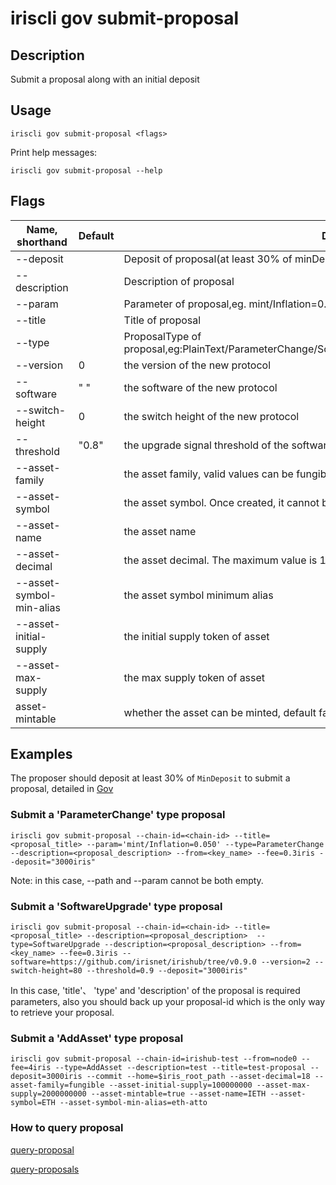 # iriscli gov submit-proposal

## Description

Submit a proposal along with an initial deposit

## Usage

```
iriscli gov submit-proposal <flags>
```

Print help messages:

```
iriscli gov submit-proposal --help
```

## Flags

| Name, shorthand  | Default                    | Description                                                                                                                                          | Required |
| ---------------- | -------------------------- | ---------------------------------------------------------------------------------------------------------------------------------------------------- | -------- |
| --deposit        |                            | Deposit of proposal(at least  30% of minDeposit)                                                                               |          |
| --description    |                            | Description of proposal                                                                                                                     | Yes      |
| --param          |                            | Parameter of proposal,eg. mint/Inflation=0.050                                                                                 |          |
| --title          |                            | Title of proposal                                                                                                                           | Yes      |
| --type           |                            | ProposalType of proposal,eg:PlainText/ParameterChange/SoftwareUpgrade/SoftwareHalt/TxTaxUsage/AddAsset                                                                   | Yes      |
| --version           |            0                | the version of the new protocol                                                                            |       |
| --software           |           " "                 | the software of the new protocol                                                                         |       |
| --switch-height           |       0                     | the switch height of the new protocol                                                         |       |
| --threshold | "0.8"   |  the upgrade signal threshold of the software upgrade                                                   |               |
| --asset-family |  | the asset family, valid values can be fungible and non-fungible | |
| --asset-symbol |  | the asset symbol. Once created, it cannot be modified | |
| --asset-name |  | the asset name | |
| --asset-decimal |  | the asset decimal. The maximum value is 18 | |
| --asset-symbol-min-alias |  | the asset symbol minimum alias | |
| --asset-initial-supply |  | the initial supply token of asset | |
| --asset-max-supply |  | the max supply token of asset | |
| asset-mintable |  | whether the asset can be minted, default false | |

## Examples

The proposer should deposit at least 30% of `MinDeposit` to submit a proposal,  detailed in [Gov](../../features/governance.md)

### Submit a 'ParameterChange' type proposal

```shell
iriscli gov submit-proposal --chain-id=<chain-id> --title=<proposal_title> --param='mint/Inflation=0.050' --type=ParameterChange --description=<proposal_description> --from=<key_name> --fee=0.3iris --deposit="3000iris" 
```

Note: in this case, --path and --param cannot be both empty.

### Submit a 'SoftwareUpgrade' type proposal

```shell
iriscli gov submit-proposal --chain-id=<chain-id> --title=<proposal_title> --description=<proposal_description>  --type=SoftwareUpgrade --description=<proposal_description> --from=<key_name> --fee=0.3iris --software=https://github.com/irisnet/irishub/tree/v0.9.0 --version=2 --switch-height=80 --threshold=0.9 --deposit="3000iris" 
```

In this case, 'title'、 'type' and 'description' of the proposal is required parameters, also you should back up your proposal-id which is the only way to retrieve your proposal.

### Submit a 'AddAsset' type proposal

```shell
iriscli gov submit-proposal --chain-id=irishub-test --from=node0 --fee=4iris --type=AddAsset --description=test --title=test-proposal --deposit=3000iris --commit --home=$iris_root_path --asset-decimal=18 --asset-family=fungible --asset-initial-supply=100000000 --asset-max-supply=2000000000 --asset-mintable=true --asset-name=IETH --asset-symbol=ETH --asset-symbol-min-alias=eth-atto

```

###  How to query proposal

[query-proposal](query-proposal.md)

[query-proposals](query-proposals.md)

